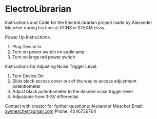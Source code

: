 # ElectroLibrarian
Instructions and Code for the ElectroLibrarian project made by Alexander Mescher during his time at RGNS in STEAM class.

Power Up Instructions:

1. Plug Device In
2. Turn on power switch on audio amp
3. Turn on large red power switch

Instructions for Adjusting Noise Trigger Level:

1. Turn Device On
2. Slide black access cover out of the way to access adjustment potentiometer
3. Adjust black potentiometer to the desired noise trigger level
4. Adjustable from 0-3V differential

Contact with creator for further questions:
Alexander Mescher
Email: awmescher@gmail.com
Phone: 4046736764

